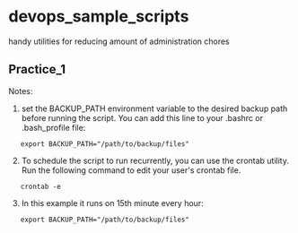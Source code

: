 # devops_sample_scripts
handy utilities for reducing amount of administration chores

## Practice_1
Notes:
1. set the BACKUP_PATH environment variable to the desired backup path before running the script. 
You can add this line to your .bashrc or .bash_profile file:
```
   export BACKUP_PATH="/path/to/backup/files"
```
2. To schedule the script to run recurrently, you can use the crontab utility. 
Run the following command to edit your user's crontab file.
```
   crontab -e
```   
3.  In this example it runs on 15th minute every hour:
```
   export BACKUP_PATH="/path/to/backup/files"
```
